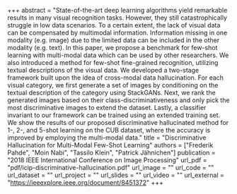 +++
abstract = "State-of-the-art deep learning algorithms yield remarkable results in many visual recognition tasks. However, they still catastrophically struggle in low data scenarios. To a certain extent, the lack of visual data can be compensated by multimodal information. Information missing in one modality (e.g. image) due to the limited data can be included in the other modality (e.g. text). In this paper, we propose a benchmark for few-shot learning with multi-modal data which can be used by other researchers. We also introduced a method for few-shot fine-grained recognition, utilizing textual descriptions of the visual data. We developed a two-stage framework built upon the idea of cross-modal data hallucination. For each visual category, we first generate a set of images by conditioning on the textual description of the category using StackGANs. Next, we rank the generated images based on their class-discriminativeness and only pick the most discriminative images to extend the dataset. Lastly, a classifier invariant to our framework can be trained using an extended training set. We show the results of our proposed discriminative hallucinated method for 1-, 2-, and 5-shot learning on the CUB dataset, where the accuracy is improved by employing the multi-modal data."
title = "Discriminative Hallucination for Multi-Modal Few-Shot Learning"
authors = ["Frederik Pahde", "Moin Nabi", "Tassilo Klein", "Patrick Jähnichen"]
publication = "2018 IEEE International Conference on Image Processing"
url_pdf = "pdf/icip-discriminative-hallucination.pdf"
url_image = ""
url_code = ""
url_dataset = ""
url_project = ""
url_slides = ""
url_video = ""
url_external = "https://ieeexplore.ieee.org/document/8451372"
+++